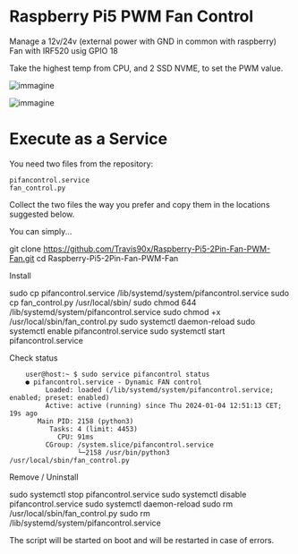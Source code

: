 # Raspberry Pi5 PWM Fan Control

Manage a 12v/24v (external power with GND in common with raspberry) Fan with IRF520 usig GPIO 18

Take the highest temp from CPU, and 2 SSD NVME, to set the PWM value.

![immagine](https://github.com/user-attachments/assets/b397c76b-bfbd-4916-a956-e86a77e3acdc)

![immagine](https://github.com/user-attachments/assets/f6bc26f9-1e00-4c0e-a029-9acf5b047fcc)

# Execute as a Service

You need two files from the repository:

    pifancontrol.service
    fan_control.py

Collect the two files the way you prefer and copy them in the locations suggested below.

You can simply...

  git clone https://github.com/Travis90x/Raspberry-Pi5-2Pin-Fan-PWM-Fan.git
  cd Raspberry-Pi5-2Pin-Fan-PWM-Fan

Install

  sudo cp pifancontrol.service /lib/systemd/system/pifancontrol.service
  sudo cp fan_control.py /usr/local/sbin/
  sudo chmod 644 /lib/systemd/system/pifancontrol.service
  sudo chmod +x /usr/local/sbin/fan_control.py
  sudo systemctl daemon-reload
  sudo systemctl enable pifancontrol.service
  sudo systemctl start pifancontrol.service

Check status

        user@host:~ $ sudo service pifancontrol status
        ● pifancontrol.service - Dynamic FAN control
             Loaded: loaded (/lib/systemd/system/pifancontrol.service; enabled; preset: enabled)
             Active: active (running) since Thu 2024-01-04 12:51:13 CET; 19s ago
           Main PID: 2158 (python3)
              Tasks: 4 (limit: 4453)
                CPU: 91ms
             CGroup: /system.slice/pifancontrol.service
                     └─2158 /usr/bin/python3 /usr/local/sbin/fan_control.py

Remove / Uninstall

  sudo systemctl stop pifancontrol.service
  sudo systemctl disable pifancontrol.service
  sudo systemctl daemon-reload
  sudo rm /usr/local/sbin/fan_control.py
  sudo rm /lib/systemd/system/pifancontrol.service

The script will be started on boot and will be restarted in case of errors.
